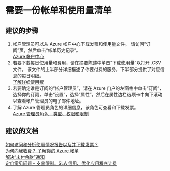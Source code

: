 <properties
    pageTitle="需要一份帐单和使用量清单"
    description="需要一份帐单和使用量清单"
    service="azure-billing"
    resource="billing"
    authors="kasparks"
    displayOrder=""
    selfHelpType="generic"
    supportTopicIds="32454862"
    resourceTags=""
    productPesIds="15659"
    cloudEnvironments="public"
/>


# 需要一份帐单和使用量清单

## **建议的步骤**
1. 帐户管理员可以从 Azure 帐户中心下载发票和使用量文件。 请访问“订阅”页，然后单击“帐单历史记录”。<br>
[Azure 帐户中心](https://account.windowsazure.com/Subscriptions)
2. 若要下载每日使用量和费用，请在摘要陈述中单击“下载使用量”以打开 .CSV 文件。 该文件的上半部分详细描述了你要付费的服务，下半部分提供了对应信息的每日明细。<br>
[了解详细使用费](https://azure.microsoft.com/documentation/articles/billing-understand-your-bill/#understand-detailed-usage-charges)
3. 若要确定谁是订阅的“帐户管理员”，请在 Azure 门户的左窗格中单击“订阅”，选择你的订阅，单击“设置”，选择“属性”，然后在属性边栏选项卡中向下滚动以查看帐户管理员的电子邮件地址。
4. 了解 Azure 管理员角色的详细信息，该角色可查看和下载发票。<br>
[Azure 管理员角色 - 类型、权限和限制](https://azure.microsoft.com/documentation/articles/billing-add-change-azure-subscription-administrator/)

## **建议的文档**
[如何访问和分析使用情况报告以及并下载发票？](https://azure.microsoft.com/documentation/articles/billing-download-azure-invoice-daily-usage-date/)<br>
[为何向我收费？ 了解你的 Azure 帐单](https://azure.microsoft.com/documentation/articles/billing-understand-your-bill/)<br>
[解决“未付余款”通知](https://azure.microsoft.com/documentation/articles/billing-azure-subscription-past-due-balance/)<br>
[定价常见问题 - 支出限制、SLA 信用、优化应用程序计费](https://azure.microsoft.com/pricing/faq/)



<!--HONumber=Jul16_HO4-->


